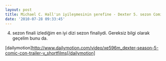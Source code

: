 ```yaml
---
layout: post
title: Michael C. Hall'ın iyileşmesinin şerefine - Dexter 5. sezon Comic Con trailer
date: '2010-07-28 09:33:45'
---
```


4. sezon finali izlediğim en iyi dizi sezon finaliydi. Gereksiz bilgi olarak geçelim bunu da.

[dailymotion]http://www.dailymotion.com/video/xe596m_dexter-season-5-comic-con-trailer-v_shortfilms[/dailymotion]
